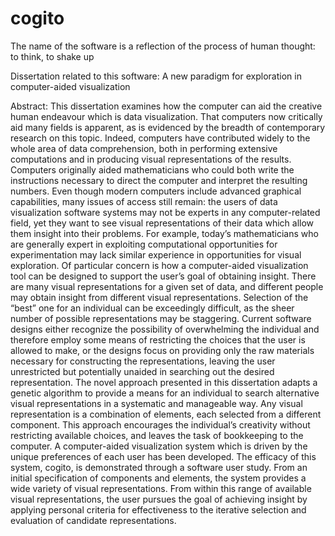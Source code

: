 # cogito

The name of the software is a reflection of the process of human thought: 
to think, to shake up

Dissertation related to this software: 
A new paradigm for exploration in computer-aided visualization

Abstract:
	This dissertation examines how the computer can aid the creative human 
endeavour which is data visualization. That computers now critically aid many 
fields is apparent, as is evidenced by the breadth of contemporary research on 
this topic.
	Indeed, computers have contributed widely to the whole area of data 
comprehension, both in performing extensive computations and in producing 
visual representations of the results. Computers originally aided 
mathematicians who could both write the instructions necessary to direct the 
computer and interpret the resulting numbers. Even though modern computers 
include advanced graphical capabilities, many issues of access still remain: 
the users of data visualization software systems may not be experts in any 
computer-related field, yet they want to see visual representations of their 
data which allow them insight into their problems. For example, today’s 
mathematicians who are generally expert in exploiting computational 
opportunities for experimentation may lack similar experience in opportunities 
for visual exploration.
	Of particular concern is how a computer-aided visualization tool can be 
designed to support the user’s goal of obtaining insight. There are many visual
representations for a given set of data, and different people may obtain insight
from different visual representations. Selection of the “best” one for an 
individual can be exceedingly difficult, as the sheer number of possible 
representations may be staggering. Current software designs either recognize 
the possibility of overwhelming the individual and therefore employ some means 
of restricting the choices that the user is allowed to make, or the designs 
focus on providing only the raw materials necessary for constructing the 
representations, leaving the user unrestricted but potentially unaided in 
searching out the desired representation.
	The novel approach presented in this dissertation adapts a genetic 
algorithm to provide a means for an individual to search alternative visual 
representations in a systematic and manageable way. Any visual representation 
is a combination of elements, each selected from a different component. This 
approach encourages the individual’s creativity without restricting available 
choices, and leaves the task of bookkeeping to the computer.
	A computer-aided visualization system which is driven by the unique 
preferences of each user has been developed. The efficacy of this system, 
cogito, is demonstrated through a software user study. From an initial 
specification of components and elements, the system provides a wide variety 
of visual representations. From within this range of available visual 
representations, the user pursues the goal of achieving insight by applying 
personal criteria for effectiveness to the iterative selection and evaluation 
of candidate representations.
